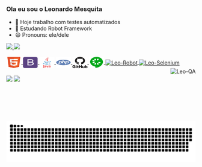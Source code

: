 ### Ola eu sou o Leonardo Mesquita


- 🔭 Hoje trabalho com testes automatizados 
- 🌱 Estudando Robot Framework 
- 😄 Pronouns: ele/dele

<div>
  <a href="https://github.com/leonardomesquita0325">
  <img height="180em" src="https://github-readme-stats.vercel.app/api?username=leonardomesquita0325&show_icons=true&theme=dark&include_all_commits=true&count_private=true"/>
  <img height="100em" src="https://github-readme-stats.vercel.app/api/top-langs/?username=leonardomesquita0325&layout=compact&langs_count=7&theme=dark"/>
</div>
<div style="display: inline_block"><br>
  <img align="center" alt="Leo-HTML" height="30" width="40" src="https://raw.githubusercontent.com/devicons/devicon/master/icons/html5/html5-original.svg">
  <img align="center" alt="Leo-Boot" height="30" width="40" src="https://github.com/devicons/devicon/blob/master/icons/bootstrap/bootstrap-plain.svg">
  <img align="center" alt="Leo-Java" height="30" width="40" src="https://github.com/devicons/devicon/blob/master/icons/java/java-original-wordmark.svg">
  <img align="center" alt="Leo-Php" height="30" width="40" src="https://github.com/devicons/devicon/blob/master/icons/php/php-plain.svg">
  <img align="center" alt="Leo-Git" height="30" width="40" src="https://github.com/devicons/devicon/blob/master/icons/github/github-original-wordmark.svg">
  <img align="center" alt="Leo-Cucumber" height="30" width="40" src="https://github.com/devicons/devicon/blob/master/icons/cucumber/cucumber-plain.svg">
  <img align="center" alt="Leo-Robot" height="30" width="40" src="https://github.com/robotframework/visual-identity/blob/master/logo/robot-framework-white.png">
  <img align="center" alt="Leo-Selenium" height="30" widht="40" src="https://avatars0.githubusercontent.com/u/983927?v=3&s=400">
  <img align="right" alt="Leo-QA" height="140" widht="140" src="https://media1.giphy.com/media/l0K4n42JVSqqUvAQg/giphy.gif?cid=ecf05e47v24hub47k0t5ve096wl8guytoxeq8b5n6ac4zifb&rid=giphy.gif&ct=g">
</div>
  
  ####
<div> 
  <a href="https://instagram.com/lleossilva_46" target="_blank"><img src="https://img.shields.io/badge/-Instagram-%23E4405F?style=for-the-badge&logo=instagram&logoColor=white" target="_blank"></a>
  <a href="https://www.linkedin.com/in/leonardo-jos%C3%A9-68126916a/" target="_blank"><img src="https://img.shields.io/badge/-LinkedIn-%230077B5?style=for-the-badge&logo=linkedin&logoColor=white" target="_blank"></a> 
 
  ![Snake animation](https://github.com/leonardomesquita0325/leonardomesquita0325/blob/output/github-contribution-grid-snake.svg)
 
</div>
